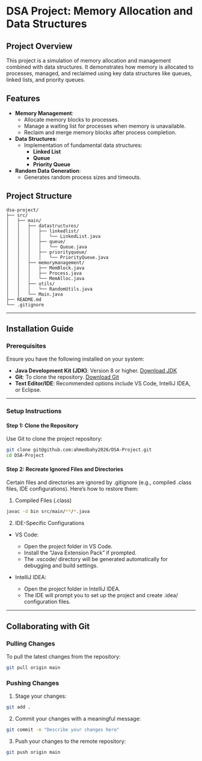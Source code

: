 # **DSA Project: Memory Allocation and Data Structures**

## **Project Overview**
This project is a simulation of memory allocation and management combined with data structures. It demonstrates how memory is allocated to processes, managed, and reclaimed using key data structures like queues, linked lists, and priority queues.

## **Features**
- **Memory Management**:
  - Allocate memory blocks to processes.
  - Manage a waiting list for processes when memory is unavailable.
  - Reclaim and merge memory blocks after process completion.
- **Data Structures**:
  - Implementation of fundamental data structures:
    - **Linked List**
    - **Queue**
    - **Priority Queue**
- **Random Data Generation**:
  - Generates random process sizes and timeouts.

## **Project Structure**
```plaintext
dsa-project/
├── src/
│   ├── main/
│   │   ├── datastructures/
│   │   │   ├── linkedlist/
│   │   │   │   └── LinkedList.java
│   │   │   ├── queue/
│   │   │   │   └── Queue.java
│   │   │   ├── priorityqueue/
│   │   │   │   └── PriorityQueue.java
│   │   ├── memorymanagement/
│   │   │   ├── MemBlock.java
│   │   │   ├── Process.java
│   │   │   └── MemAlloc.java
│   │   ├── utils/
│   │   │   └── RandomUtils.java
│   │   └── Main.java
├── README.md
└── .gitignore
```

---

## **Installation Guide**

### **Prerequisites**
Ensure you have the following installed on your system:
- **Java Development Kit (JDK)**: Version 8 or higher. [Download JDK](https://www.oracle.com/java/technologies/javase-downloads.html)
- **Git**: To clone the repository. [Download Git](https://git-scm.com/downloads)
- **Text Editor/IDE**: Recommended options include VS Code, IntelliJ IDEA, or Eclipse.

---

### **Setup Instructions**

#### **Step 1: Clone the Repository**
Use Git to clone the project repository:
```bash
git clone git@github.com:ahmedbahy2026/DSA-Project.git
cd DSA-Project
```

#### **Step 2: Recreate Ignored Files and Directories**
Certain files and directories are ignored by .gitignore (e.g., compiled .class files, IDE configurations). Here’s how to restore them:

1. Compiled Files (.class)

```bash
javac -d bin src/main/**/*.java
```

2. IDE-Specific Configurations
- VS Code: 
    - Open the project folder in VS Code.
    - Install the “Java Extension Pack” if prompted.
    - The .vscode/ directory will be generated automatically for debugging and build settings.

- IntelliJ IDEA:
    - Open the project folder in IntelliJ IDEA.
    - The IDE will prompt you to set up the project and create .idea/ configuration files.

---

## **Collaborating with Git**

### **Pulling Changes**
To pull the latest changes from the repository:
```bash
git pull origin main
```

### **Pushing Changes**
1. Stage your changes:
```bash
git add .
```

2. Commit your changes with a meaningful message:
```bash
git commit -m "Describe your changes here"
```

3. Push your changes to the remote repository:
```bash 
git push origin main
```

